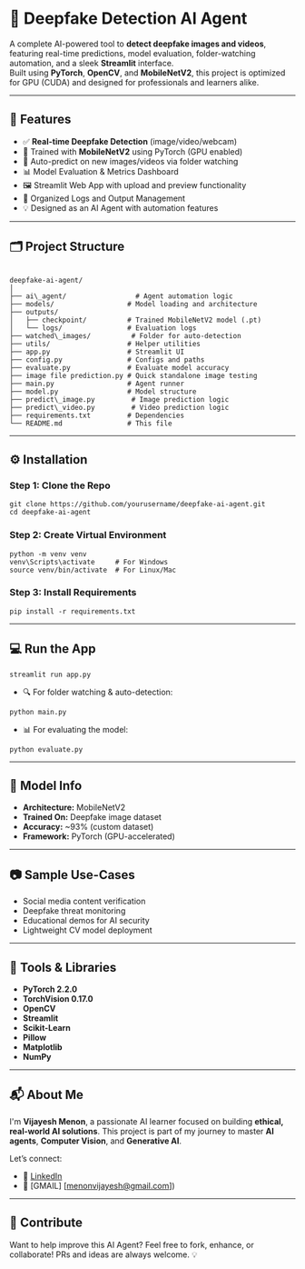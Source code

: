
# 🤖 Deepfake Detection AI Agent

A complete AI-powered tool to **detect deepfake images and videos**, featuring real-time predictions, model evaluation, folder-watching automation, and a sleek **Streamlit** interface.  
Built using **PyTorch**, **OpenCV**, and **MobileNetV2**, this project is optimized for GPU (CUDA) and designed for professionals and learners alike.

---

## 🚀 Features

- ✅ **Real-time Deepfake Detection** (image/video/webcam)
- 🧠 Trained with **MobileNetV2** using PyTorch (GPU enabled)
- 🔎 Auto-predict on new images/videos via folder watching
- 📊 Model Evaluation & Metrics Dashboard
- 🖼️ Streamlit Web App with upload and preview functionality
- 📁 Organized Logs and Output Management
- 💡 Designed as an AI Agent with automation features

---

## 🗂️ Project Structure

```

deepfake-ai-agent/
│
├── ai\_agent/                 # Agent automation logic
├── models/                  # Model loading and architecture
├── outputs/
│   ├── checkpoint/          # Trained MobileNetV2 model (.pt)
│   └── logs/                # Evaluation logs
├── watched\_images/          # Folder for auto-detection
├── utils/                   # Helper utilities
├── app.py                   # Streamlit UI
├── config.py                # Configs and paths
├── evaluate.py              # Evaluate model accuracy
├── image file prediction.py # Quick standalone image testing
├── main.py                  # Agent runner
├── model.py                 # Model structure
├── predict\_image.py         # Image prediction logic
├── predict\_video.py         # Video prediction logic
├── requirements.txt         # Dependencies
└── README.md                # This file

````

---

## ⚙️ Installation

### Step 1: Clone the Repo

```
git clone https://github.com/yourusername/deepfake-ai-agent.git
cd deepfake-ai-agent
````

### Step 2: Create Virtual Environment

```
python -m venv venv
venv\Scripts\activate     # For Windows
source venv/bin/activate  # For Linux/Mac
```

### Step 3: Install Requirements

```
pip install -r requirements.txt
```

---

## 💻 Run the App

```
streamlit run app.py
```

* 🔍 For folder watching & auto-detection:

```
python main.py
```

* 📊 For evaluating the model:

```
python evaluate.py
```

---

## 🧠 Model Info

* **Architecture:** MobileNetV2
* **Trained On:** Deepfake image dataset
* **Accuracy:** \~93% (custom dataset)
* **Framework:** PyTorch (GPU-accelerated)

---

## 📷 Sample Use-Cases

* Social media content verification
* Deepfake threat monitoring
* Educational demos for AI security
* Lightweight CV model deployment

---

## 🧰 Tools & Libraries

* **PyTorch 2.2.0**
* **TorchVision 0.17.0**
* **OpenCV**
* **Streamlit**
* **Scikit-Learn**
* **Pillow**
* **Matplotlib**
* **NumPy**

---

## 📬 About Me

I'm **Vijayesh Menon**, a passionate AI learner focused on building **ethical, real-world AI solutions**.
This project is part of my journey to master **AI agents**, **Computer Vision**, and **Generative AI**.

Let’s connect:

* 💼 [LinkedIn](https://www.linkedin.com/in/vijayesh-menon-)
* 💌  [GMAIL] [menonvijayesh@gmail.com])
---

## 🙌 Contribute

Want to help improve this AI Agent?
Feel free to fork, enhance, or collaborate!
PRs and ideas are always welcome. 💡

```







